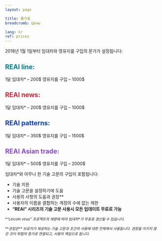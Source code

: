 ```yaml
---
layout: page

title: 물가표
breadcrumb: Цены

lang: kr
ref: prices
---
```


2018년 1월 1일부터 임대차와 영유지를 구입의 문가가 설정됩니다:

## <span style="color:#007c95">REAl line:</span>

1달 임대차* – 200$
영유지를 구입 – 1000$

## <span style="color:#c7283b">REAl news:</span>

1달 임대차* – 200$
영유지를 구입 – 1000$

## <span style="color:#0a3ea8">REAl patterns:</span>

1달 임대차* – 350$
영유지를 구입 – 1500$

## <span style="color:#8b4ac7">REAl Asian trade:</span>

1달 임대차* – 500$
영유지를 구입 – 2000$

임대차*와 아무나 한 기술 고문의 구입이 포함됩니다:

- 기술 지원
- 기술 고문을 설정하기에 도움
- 사용의 사항의 도움과 권장**
- 사용자의 이름을 결합하는 계정의 수에 없는 제한
- **“REAl” 시리즈의 기술 고문 사용시 모든 업데이트 무료로 가능**


<small>\*_“Lincoln virus” 프로젝트의 재량에 따라 임대차*가 무료로 갱신될 수 있습니다._</small>

<small>\*\*_권장은** 브로커가 제공하는 기술 고문과 조건의 사용에 대한 전체에서 사용됩니다. 권장을 지키지 않은 것이 위험의 증가로 연결되고, 사용자 책임으로 됩니다._</small>
